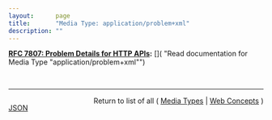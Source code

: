 ```yaml
---
layout:      page
title:       "Media Type: application/problem+xml"
description: ""
---
```


**[RFC 7807: Problem Details for HTTP APIs](/specs/IETF/RFC/7807 "This document defines a &#34;problem detail&#34; as a way to carry machine-readable details of errors in a HTTP response, to avoid the need to invent new error response formats for HTTP APIs."):** []( "Read documentation for Media Type &#34;application/problem+xml&#34;")

<br/>
<hr/>

<p style="float : left"><a href="application/problem+xml.json" title="JSON representing this particular Web Concept">JSON</a></p>
<p style="text-align: right">Return to list of all ( <a href="../media-types">Media Types</a> | <a href="../">Web Concepts</a> )</p>

